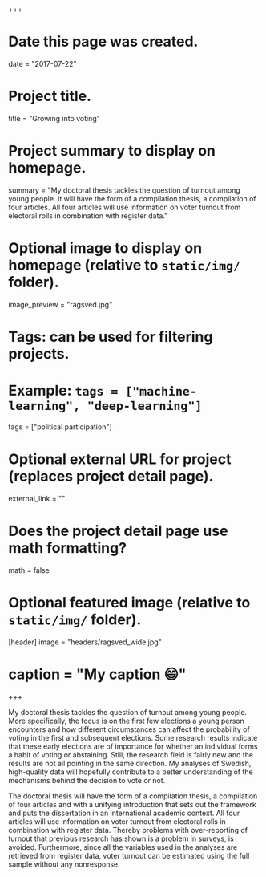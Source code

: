 +++
# Date this page was created.
date = "2017-07-22"

# Project title.
title = "Growing into voting"

# Project summary to display on homepage.
summary = "My doctoral thesis tackles the question of turnout among young people. It will have the form of a compilation thesis, a compilation of four articles. All four articles will use information on voter turnout from electoral rolls in combination with register data."

# Optional image to display on homepage (relative to `static/img/` folder).
image_preview = "ragsved.jpg"

# Tags: can be used for filtering projects.
# Example: `tags = ["machine-learning", "deep-learning"]`
tags = ["political participation"]

# Optional external URL for project (replaces project detail page).
external_link = ""

# Does the project detail page use math formatting?
math = false

# Optional featured image (relative to `static/img/` folder).
[header]
image = "headers/ragsved_wide.jpg"
# caption = "My caption :smile:"

+++

My doctoral thesis tackles the question of turnout among young people. More specifically, the focus is on the first few elections a young person encounters and how different circumstances can affect the probability of voting in the first and subsequent elections. Some research results indicate that these early elections are of importance for whether an individual forms a habit of voting or abstaining. Still, the research field is fairly new and the results are not all pointing in the same direction. My analyses of Swedish, high-quality data will hopefully contribute to a better understanding of the mechanisms behind the decision to vote or not.

The doctoral thesis will have the form of a compilation thesis, a compilation of four articles and with a unifying introduction that sets out the framework and puts the dissertation in an international academic context. All four articles will use information on voter turnout from electoral rolls in combination with register data. Thereby problems with over-reporting of turnout that previous research has shown is a problem in surveys, is avoided. Furthermore, since all the variables used in the analyses are retrieved from register data, voter turnout can be estimated using the full sample without any nonresponse.
